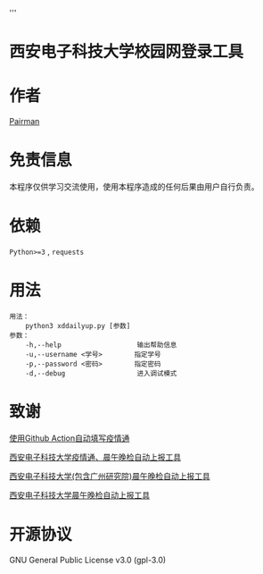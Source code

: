 '''
# 西安电子科技大学校园网登录工具

# 作者

[Pairman](https://github.com/Pairman)

# 免责信息

本程序仅供学习交流使用，使用本程序造成的任何后果由用户自行负责。

# 依赖

```Python>=3``` , ```requests```

# 用法

```
用法：
    python3 xddailyup.py [参数]
参数：
    -h,--help                   输出帮助信息
    -u,--username <学号>        指定学号
    -p,--password <密码>        指定密码
    -d,--debug                  进入调试模式
```

# 致谢

[使用Github Action自动填写疫情通](https://cnblogs.com/soowin/p/13461451.html)

[西安电子科技大学疫情通、晨午晚检自动上报工具](https://github.com/jiang-du/Auto-dailyup)

[西安电子科技大学(包含广州研究院)晨午晚检自动上报工具](https://github.com/HANYIIK/Auto-dailyup)

[西安电子科技大学晨午晚检自动上报工具](https://github.com/cunzao/ncov)

# 开源协议

GNU General Public License v3.0 (gpl-3.0)

